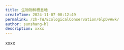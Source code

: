 ```yaml
---
title: 生物物种栖息地
createTime: 2024-11-07 00:12:49
permalink: /zh-TW/EcologicalConservation/6lpDvAwk/
author: sunshang-hl
description: xxxx
---
```


xxxx